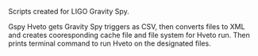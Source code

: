Scripts created for LIGO Gravity Spy. 

Gspy Hveto gets Gravity Spy triggers as CSV, then converts files to XML and creates cooresponding cache file and file system for Hveto run. Then prints terminal command to run Hveto on the designated files. 